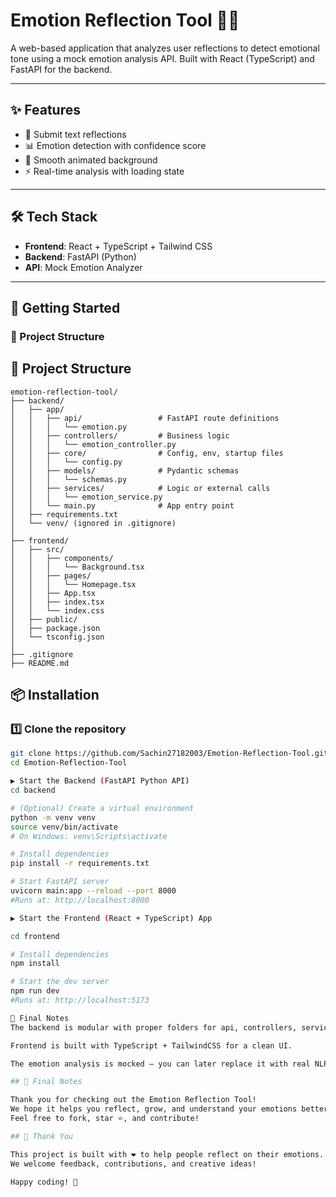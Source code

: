 # Emotion Reflection Tool 🧠💬

A web-based application that analyzes user reflections to detect emotional tone using a mock emotion analysis API. Built with React (TypeScript) and FastAPI for the backend.

---

## ✨ Features

- 📝 Submit text reflections
- 📊 Emotion detection with confidence score
- 🎨 Smooth animated background
- ⚡ Real-time analysis with loading state

---

## 🛠️ Tech Stack

- **Frontend**: React + TypeScript + Tailwind CSS
- **Backend**: FastAPI (Python)
- **API**: Mock Emotion Analyzer

---

## 🚀 Getting Started

### 📁 Project Structure

## 📁 Project Structure

```text
emotion-reflection-tool/
├── backend/
│   ├── app/
│   │   ├── api/                 # FastAPI route definitions
│   │   │   └── emotion.py
│   │   ├── controllers/         # Business logic
│   │   │   └── emotion_controller.py
│   │   ├── core/                # Config, env, startup files
│   │   │   └── config.py
│   │   ├── models/              # Pydantic schemas
│   │   │   └── schemas.py
│   │   ├── services/            # Logic or external calls
│   │   │   └── emotion_service.py
│   │   └── main.py              # App entry point
│   ├── requirements.txt
│   └── venv/ (ignored in .gitignore)
│
├── frontend/
│   ├── src/
│   │   ├── components/
│   │   │   └── Background.tsx
│   │   ├── pages/
│   │   │   └── Homepage.tsx
│   │   ├── App.tsx
│   │   ├── index.tsx
│   │   └── index.css
│   ├── public/
│   ├── package.json
│   └── tsconfig.json
│
├── .gitignore
├── README.md
```

## 📦 Installation

### 1️⃣ Clone the repository

```bash
git clone https://github.com/Sachin27182003/Emotion-Reflection-Tool.git
cd Emotion-Reflection-Tool

▶️ Start the Backend (FastAPI Python API)
cd backend

# (Optional) Create a virtual environment
python -m venv venv
source venv/bin/activate  
# On Windows: venv\Scripts\activate

# Install dependencies
pip install -r requirements.txt

# Start FastAPI server
uvicorn main:app --reload --port 8000
#Runs at: http://localhost:8000

▶️ Start the Frontend (React + TypeScript) App

cd frontend

# Install dependencies
npm install

# Start the dev server
npm run dev
#Runs at: http://localhost:5173

📌 Final Notes
The backend is modular with proper folders for api, controllers, services, etc.

Frontend is built with TypeScript + TailwindCSS for a clean UI.

The emotion analysis is mocked — you can later replace it with real NLP.

## 📌 Final Notes

Thank you for checking out the Emotion Reflection Tool!  
We hope it helps you reflect, grow, and understand your emotions better.  
Feel free to fork, star ⭐, and contribute!

## 🙏 Thank You

This project is built with ❤️ to help people reflect on their emotions.  
We welcome feedback, contributions, and creative ideas!

Happy coding! 🚀


